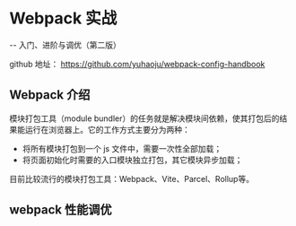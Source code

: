 # Webpack 实战

-- 入门、进阶与调优（第二版）

github 地址： <https://github.com/yuhaoju/webpack-config-handbook>

## Webpack 介绍

模块打包工具（module bundler）的任务就是解决模块间依赖，使其打包后的结果能运行在浏览器上。它的工作方式主要分为两种：

- 将所有模块打包到一个 js 文件中，需要一次性全部加载；
- 将页面初始化时需要的入口模块独立打包，其它模块异步加载；

目前比较流行的模块打包工具：Webpack、Vite、Parcel、Rollup等。

## webpack 性能调优

